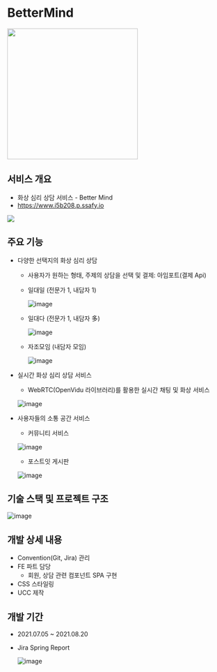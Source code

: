# BetterMind

<img src="https://user-images.githubusercontent.com/67505208/135769272-cc58f926-b056-4b01-b947-1970e2a4cc78.png" width="300" height="300"/>

## 서비스 개요

- 화상 심리 상담 서비스 - Better Mind
- https://www.i5b208.p.ssafy.io

<img src="https://s3.us-west-2.amazonaws.com/secure.notion-static.com/605b8aa2-bcbf-44c9-a73d-c0674ef2cd3c/Untitled.png?X-Amz-Algorithm=AWS4-HMAC-SHA256&X-Amz-Credential=AKIAT73L2G45O3KS52Y5%2F20211013%2Fus-west-2%2Fs3%2Faws4_request&X-Amz-Date=20211013T122047Z&X-Amz-Expires=86400&X-Amz-Signature=63a1523a6d50d04b2ba0cb3dd3049b9d39e33bc783eabbd59c913421b0ad7be7&X-Amz-SignedHeaders=host&response-content-disposition=filename%20%3D%22Untitled.png%22"/>

## 주요 기능

- 다양한 선택지의 화상 심리 상담
  - 사용자가 원하는 형태, 주제의 상담을 선택 및 결제: 아임포트(결제 Api)

  - 일대일 (전문가 1, 내담자 1)

    ![image](https://user-images.githubusercontent.com/67505208/137132177-0c1b26f2-9127-4e63-9425-0a51964a0708.png)

  - 일대다 (전문가 1, 내담자 多)

    ![image](https://user-images.githubusercontent.com/67505208/137132483-91ff82d3-0ff2-44df-9219-c0d5239e3aca.png)

  - 자조모임 (내담자 모임)

    ![image](https://user-images.githubusercontent.com/67505208/137132694-44ab913c-861e-4d50-8c28-246c0e589f6f.png)
    
- 실시간 화상 심리 상담 서비스
  - WebRTC(OpenVidu 라이브러리)를 활용한 실시간 채팅 및 화상 서비스
  
  ![image](https://user-images.githubusercontent.com/67505208/137136120-63dd9c1d-de96-4cc9-99bc-a3dc5549e0e9.png)
  
- 사용자들의 소통 공간 서비스
  - 커뮤니티 서비스
  
  ![image](https://user-images.githubusercontent.com/67505208/137136449-48c411a7-0c63-4e9a-bbc1-7e1f386fbd8f.png)
  
  - 포스트잇 게시판
  
  ![image](https://user-images.githubusercontent.com/67505208/137136475-cb7e189c-c429-4624-b389-e967018012b8.png)
  
## 기술 스택 및 프로젝트 구조

![image](https://user-images.githubusercontent.com/67505208/137155337-b63aedd9-b31e-40a0-bf8f-f37a1f818202.png)

## 개발 상세 내용
- Convention(Git, Jira) 관리
- FE 파트 담당
  - 회원, 상담 관련 컴포넌트 SPA 구현
- CSS 스타일링
- UCC 제작

## 개발 기간
- 2021.07.05 ~ 2021.08.20
- Jira Spring Report

  ![image](https://user-images.githubusercontent.com/67505208/137156560-ba192678-3b71-44a3-92c9-0641cdfd65d0.png)
